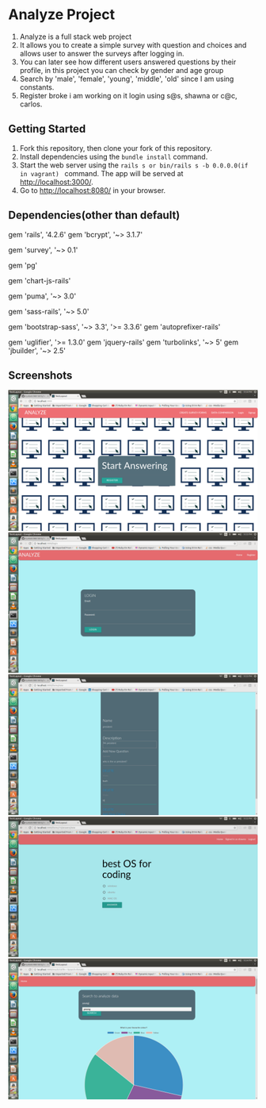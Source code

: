 # Analyze Project

1. Analyze is a full stack web project
2. It allows you to create a simple survey with question and choices and allows
   user to answer the surveys after logging in.
3. You can later see how different users answered questions by their profile, in this project you can check by gender and age group
4. Search by 'male', 'female', 'young', 'middle', 'old' since I am using constants.
5. Register broke i am working on it login using s@s, shawna or c@c, carlos.

## Getting Started

1. Fork this repository, then clone your fork of this repository.
2. Install dependencies using the `bundle install` command.
3. Start the web server using the `rails s or bin/rails s -b 0.0.0.0(if in vagrant) ` command. The app will be served at <http://localhost:3000/>.
4. Go to <http://localhost:8080/> in your browser.

## Dependencies(other than default)

gem 'rails', '4.2.6'
gem 'bcrypt', '~> 3.1.7'

gem 'survey', '~> 0.1'

gem 'pg'

gem 'chart-js-rails'

gem 'puma', '~> 3.0'

gem 'sass-rails', '~> 5.0'

gem 'bootstrap-sass', '~> 3.3', '>= 3.3.6'
gem 'autoprefixer-rails'

gem 'uglifier', '>= 1.3.0'
gem 'jquery-rails'
gem 'turbolinks', '~> 5'
gem 'jbuilder', '~> 2.5'


## Screenshots

!["Screenshot of home page"](https://github.com/KJAVA19811815/analyze/blob/master/docs/home.png)
!["Screenshot of login page"](https://github.com/KJAVA19811815/analyze/blob/master/docs/login.png)
!["Screenshot of survey creation page"](https://github.com/KJAVA19811815/analyze/blob/master/docs/survey.png)
!["Screenshot of answer"](https://github.com/KJAVA19811815/analyze/blob/master/docs/answer.png)
!["Screenshot of searchbar page"](https://github.com/KJAVA19811815/analyze/blob/master/docs/search.png)
